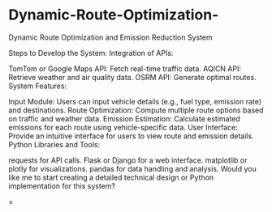 # Dynamic-Route-Optimization-
Dynamic Route Optimization and Emission Reduction System 

Steps to Develop the System:
Integration of APIs:

TomTom or Google Maps API: Fetch real-time traffic data.
AQICN API: Retrieve weather and air quality data.
OSRM API: Generate optimal routes.
System Features:

Input Module: Users can input vehicle details (e.g., fuel type, emission rate) and destinations.
Route Optimization: Compute multiple route options based on traffic and weather data.
Emission Estimation: Calculate estimated emissions for each route using vehicle-specific data.
User Interface: Provide an intuitive interface for users to view route and emission details.
Python Libraries and Tools:

requests for API calls.
Flask or Django for a web interface.
matplotlib or plotly for visualizations.
pandas for data handling and analysis.
Would you like me to start creating a detailed technical design or Python implementation for this system?




=


